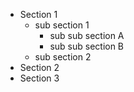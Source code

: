 - Section 1
  - sub section 1
    - sub sub section A
    - sub sub section B
  - sub section 2
- Section 2
- Section 3
